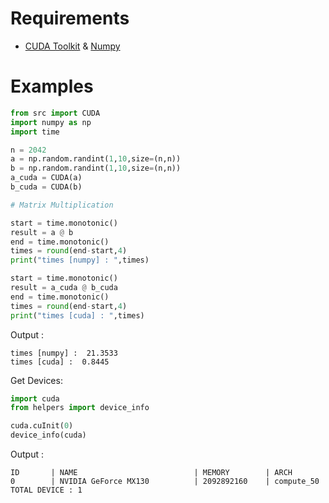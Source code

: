 # Requirements
  - [CUDA Toolkit](https://docs.nvidia.com/cuda/index.html) & [Numpy](https://pypi.org/project/numpy/)

# Examples

```python
from src import CUDA
import numpy as np
import time

n = 2042
a = np.random.randint(1,10,size=(n,n))
b = np.random.randint(1,10,size=(n,n))
a_cuda = CUDA(a)
b_cuda = CUDA(b)

# Matrix Multiplication

start = time.monotonic()
result = a @ b
end = time.monotonic()
times = round(end-start,4)
print("times [numpy] : ",times)

start = time.monotonic()
result = a_cuda @ b_cuda
end = time.monotonic()
times = round(end-start,4)
print("times [cuda] : ",times)
```

Output :
```
times [numpy] :  21.3533
times [cuda] :  0.8445
```

Get Devices:
```python
import cuda
from helpers import device_info

cuda.cuInit(0)
device_info(cuda)
```
Output :
```
ID       | NAME                          | MEMORY        | ARCH
0        | NVIDIA GeForce MX130          | 2092892160    | compute_50
TOTAL DEVICE : 1
```
